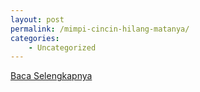 ```yaml
---
layout: post
permalink: /mimpi-cincin-hilang-matanya/
categories:
    - Uncategorized
---
```


[Baca Selengkapnya](/02)